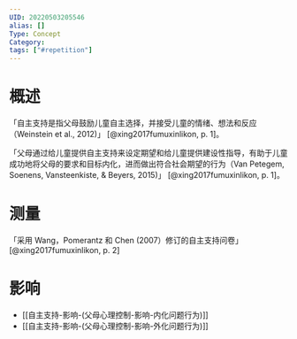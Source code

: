 ```yaml
---
UID: 20220503205546
alias: []
Type: Concept
Category: 
tags: ["#repetition"]
---
```


# 概述

「自主支持是指父母鼓励儿童自主选择，并接受儿童的情绪、想法和反应（Weinstein et al., 2012)」 [@xing2017fumuxinlikon, p. 1]。

「父母通过给儿童提供自主支持来设定期望和给儿童提供建设性指导，有助于儿童成功地将父母的要求和目标内化，进而做出符合社会期望的行为（Van Petegem, Soenens, Vansteenkiste, &   Beyers, 2015)」 [@xing2017fumuxinlikon, p. 1]。

# 测量

「采用 Wang，Pomerantz 和 Chen (2007）修订的自主支持问卷」 [@xing2017fumuxinlikon, p. 2]

# 影响

- [[自主支持-影响-(父母心理控制-影响-内化问题行为)]]
- [[自主支持-影响-(父母心理控制-影响-外化问题行为)]]